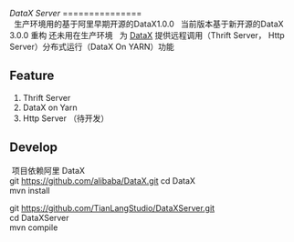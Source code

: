 *DataX Server*
===============     
   生产环境用的基于阿里早期开源的DataX1.0.0 
   当前版本基于新开源的DataX 3.0.0 重构 还未用在生产环境
   为 [DataX](https://github.com/alibaba/DataX) 提供远程调用（Thrift Server， Http Server）分布式运行（DataX On YARN）功能
   
**Feature**
---------------
1. Thrift Server 
2. DataX on Yarn
3. Http Server （待开发）

**Develop**
---------------  
  项目依赖阿里 DataX  
  git https://github.com/alibaba/DataX.git 
  cd DataX    
  mvn install
  
  git https://github.com/TianLangStudio/DataXServer.git  
  cd DataXServer  
  mvn compile  
  
